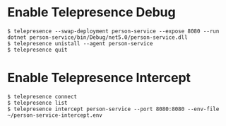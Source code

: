 # Enable Telepresence Debug
```shell
$ telepresence --swap-deployment person-service --expose 8080 --run dotnet person-service/bin/Debug/net5.0/person-service.dll
$ telepresence unistall --agent person-service
$ telepresence quit
```

# Enable Telepresence Intercept
```shell
$ telepresence connect
$ telepresence list
$ telepresence intercept person-service --port 8080:8080 --env-file ~/person-service-intercept.env
```
